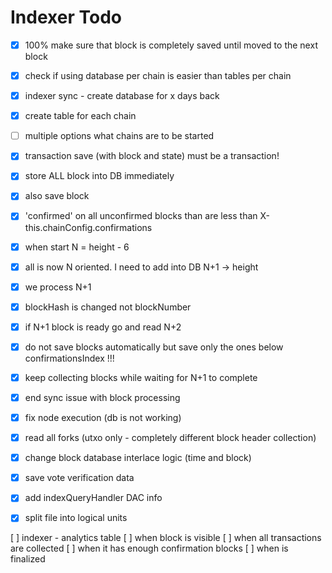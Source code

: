 # Indexer Todo
- [x] 100% make sure that block is completely saved until moved to the next block
- [x] check if using database per chain is easier than tables per chain

- [x] indexer sync - create database for x days back
- [x] create table for each chain
- [ ] multiple options what chains are to be started
- [x] transaction save (with block and state) must be a transaction!
- [x] store ALL block into DB immediately
- [x] also save block
- [x] 'confirmed' on all unconfirmed blocks than are less than X-this.chainConfig.confirmations
- [x] when start N = height - 6
- [x] all is now N oriented. I need to add into DB N+1 -> height
- [x] we process N+1
- [x] blockHash is changed not blockNumber
- [x] if N+1 block is ready go and read N+2
- [x] do not save blocks automatically but save only the ones below confirmationsIndex !!!
- [x] keep collecting blocks while waiting for N+1 to complete
- [x] end sync issue with block processing
- [x] fix node execution (db is not working)
- [x] read all forks (utxo only - completely different block header collection)
- [x] change block database interlace logic (time and block)
- [x] save vote verification data
- [x] add indexQueryHandler DAC info
- [x] split file into logical units


[ ] indexer - analytics table 
     [ ] when block is visible
     [ ] when all transactions are collected
     [ ] when it has enough confirmation blocks
     [ ] when is finalized